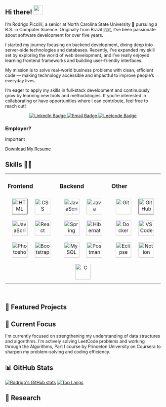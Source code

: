 ## Hi there! <img src="https://media.giphy.com/media/hvRJCLFzcasrR4ia7z/giphy.gif" width="30">

I’m Rodrigo Piccilli, a senior at North Carolina State University 🐺 pursuing a B.S. in Computer Science. Originally from Brazil 🇧🇷, I’ve been passionate about software development for over five years.

I started my journey focusing on backend development, diving deep into server-side technologies and databases. Recently, I’ve expanded my skill set by exploring the world of web development, and I’ve really enjoyed learning frontend frameworks and building user-friendly interfaces.

My mission is to solve real-world business problems with clean, efficient code — making technology accessible and impactful to improve people’s everyday lives.

I’m eager to apply my skills in full-stack development and continuously grow by learning new tools and methodologies. If you’re interested in collaborating or have opportunities where I can contribute, feel free to reach out!

<div id="badges" align="center">
  <a href="https://www.linkedin.com/in/rodrigo-piccilli/" target="_blank">
    <img src="https://img.shields.io/badge/LinkedIn-blue?style=for-the-badge&logo=linkedin&logoColor=white" alt="LinkedIn Badge"/>
  </a>

   <a href="mailto:rgpiccilli@gmail.com" target="_blank">
    <img src="https://img.shields.io/badge/Gmail-D14836?style=for-the-badge&logo=gmail&logoColor=white" alt="Email Badge"/>
  </a>

   <a href="https://leetcode.com/u/RodrigoPiccilli/" target="_blank">
    <img src="https://img.shields.io/badge/-LeetCode-FFA116?style=for-the-badge&logo=LeetCode&logoColor=black" alt="Leetcode Badge"/>
  </a>

</div>

### Employer?
> [!IMPORTANT]  
> <a href="" download>Download My Resume</a>

## Skills 🧑‍💻 
<table><tr><td valign="top" width="33%">

### Frontend  
<div align="center">
      <a href=""><img style="margin: 10px" src="https://skillicons.dev/icons?i=html" alt="HTML" height="50" /></a>   
      <a href="https://www.w3schools.com/css/"><img style="margin: 10px" src="https://skillicons.dev/icons?i=css" alt="CSS" height="50" /></a>
      <a href="https://www.javascript.com/" target="_blank"><img style="margin: 10px" src="https://skillicons.dev/icons?i=javascript" alt="JavaScript" height="50"/></a>  
      <a href="https://reactjs.org/" target="_blank"><img style="margin: 10px" src="https://skillicons.dev/icons?i=react" alt="React" height="50" /></a>   
      <a href="https://www.adobe.com/products/photoshop.html?promoid=RBS7NL7F&mv=other" target="_blank"><img style="margin: 10px" src="https://skillicons.dev/icons?i=photoshop" alt="Photoshop" height="50" /></a>   
      <a href="https://getbootstrap.com/" target="_blank"><img style="margin: 10px" src="https://skillicons.dev/icons?i=bootstrap" alt="Bootstrap" height="50" /></a>
</div>
</td><td valign="top" width="33%">

### Backend  
<div align="center">  
  <a href="https://www.javascript.com/" target="_blank"><img style="margin: 10px" src="https://skillicons.dev/icons?i=javascript" alt="JavaScript" height="50" /></a>
  <a href="https://www.java.com/en/" target="_blank"><img style="margin: 10px" src="https://skillicons.dev/icons?i=java&theme=light" alt="Java" height="50" /></a>  
  <a href="https://spring.io/projects/spring-boot" target="_blank"><img style="margin: 10px" src="https://skillicons.dev/icons?i=spring&theme=light" alt="Spring" height="50" /></a>  
  <a href="https://hibernate.org/" target="_blank"><img style="margin: 10px" src="https://skillicons.dev/icons?i=hibernate&theme=light" alt="Hibernate" height="50" /></a>  
  <a href="https://www.mysql.com/" target="_blank"><img style="margin: 10px" src="https://skillicons.dev/icons?i=mysql&theme=light" alt="MySQL" height="50" /></a>  
  <a href="https://www.postman.com/" target="_blank"><img style="margin: 10px" src="https://skillicons.dev/icons?i=postman" alt="Postman" height="50" /></a>  
  <a href="https://www.w3schools.com/c/c_intro.php" target="_blank"><img style="margin: 10px" src="https://skillicons.dev/icons?i=c" alt="C" height="50" /></a>  
</div>

</td><td valign="top" width="33%">


### Other  
<div align="center"> 
  <a href="https://git-scm.com/" target="_blank"><img style="margin: 10px" src="https://skillicons.dev/icons?i=git" alt="Git" height="50" /></a>
  <a href="" target="_blank"><img style="margin: 10px" src="https://skillicons.dev/icons?i=github" alt="GitHub" height="50" /></a>
  <a href="https://www.docker.com/" target="_blank"><img style="margin: 10px" src="https://skillicons.dev/icons?i=docker" alt="Docker" height="50" /></a>
  <a href="https://code.visualstudio.com/" target="_blank"><img style="margin: 10px" src="https://skillicons.dev/icons?i=vscode&theme=light" alt="VS Code" height="50" /></a>  
  <a href="https://www.eclipse.org/" target="_blank"><img style="margin: 10px" src="https://skillicons.dev/icons?i=eclipse&theme=light" alt="Eclipse" height="50" /></a>  
  <a href="https://www.notion.com/" target="_blank"><img style="margin: 10px" src="https://skillicons.dev/icons?i=notion&theme=light" alt="Notion" height="50" /></a>  
</div>

</td></tr>
</table>  
<br/>  

## 👷 Featured Projects 

## 🎯 Current Focus 

I'm currently focused on strengthening my understanding of data structures and algorithms. I'm actively solving LeetCode problems and working through the Algorithms, Part I course by Princeton University on Coursera to sharpen my problem-solving and coding efficiency.

## 📊 GitHub Stats
[![Rodrigo's GitHub stats](https://github-readme-stats.vercel.app/api?username=rodrigopiccilli)](https://github.com/rodrigopiccilli/github-readme-stats)
[![Top Langs](https://github-readme-stats.vercel.app/api/top-langs/?username=rodrigopiccilli&layout=donut)](https://github.com/rodrigopiccilli/github-readme-stats)

## 🤖 Research  

